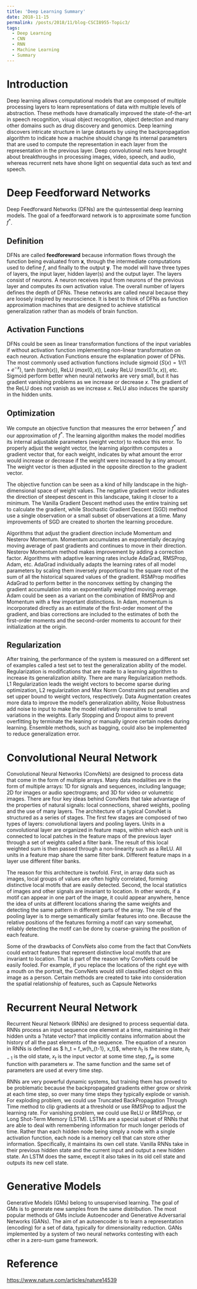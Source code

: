```yaml
---
title: 'Deep Learning Summary'
date: 2018-11-15
permalink: /posts/2018/11/blog-CSCI8955-Topic3/
tags:
  - Deep Learning
  - CNN
  - RNN
  - Machine Learning
  - Summary
---
```


Introduction
============

Deep learning allows computational models that are composed of multiple
processing layers to learn representations of data with multiple levels
of abstraction. These methods have dramatically improved the
state-of-the-art in speech recognition, visual object recognition,
object detection and many other domains such as drug discovery and
genomics. Deep learning discovers intricate structure in large datasets
by using the backpropagation algorithm to indicate how a machine should
change its internal parameters that are used to compute the
representation in each layer from the representation in the previous
layer. Deep convolutional nets have brought about breakthroughs in
processing images, video, speech, and audio, whereas recurrent nets have
shone light on sequential data such as text and speech.

Deep Feedforward Networks
=========================

Deep Feedforward Networks (DFNs) are the quintessential deep learning
models. The goal of a feedforward network is to approximate some
function $f^*$.

Definition
----------

DFNs are called **feedforeward** because information flows through the
function being evaluated from $\mathbf{x}$, through the intermediate
computations used to define $f$, and finally to the output $\mathbf{y}$. The
model will have three types of layers, the input layer, hidden layer(s)
and the output layer. The layers consist of neurons. A neuron receives
input from neurons of the previous layer and computes its own activation
value. The overall number of layers defines the depth of DFNs. These
networks are called neural because they are loosely inspired by
neuroscience. It is best to think of DFNs as function approximation
machines that are designed to achieve statistical generalization rather
than as models of brain function.

Activation Functions
--------------------

DFNs could be seen as linear transformation functions of the input
variables if without activation function implementing non-linear
transformation on each neuron. Activation Functions ensure the
explanation power of DFNs. The most commonly used activation functions
include sigmoid ($S(x) = 1/(1+e^{-x})$, tanh ($tanh(x)$), ReLU
($max(0,x)$), Leaky ReLU ($max(0.1x,x)$), etc. Sigmoid perform better
when neural networks are very small, but it has gradient vanishing
problems as we increase or decrease $x$. The gradient of the ReLU does
not vanish as we increase $x$. ReLU also induces the sparsity in the
hidden units.

Optimization
------------

We compute an objective function that measures the error between $f^*$
and our approximation of $f^*$. The learning algorithm makes the model
modifies its internal adjustable parameters (weight vector) to reduce
this error. To properly adjust the weight vector, the learning algorithm
computes a gradient vector that, for each weight, indicates by what
amount the error would increase or decrease if the weight were increased
by a tiny amount. The weight vector is then adjusted in the opposite
direction to the gradient vector.

The objective function can be seen as a kind of hilly landscape in the
high-dimensional space of weight values. The negative gradient vector
indicates the direction of steepest descent in this landscape, taking it
closer to a minimum. The Vanilla Gradient Descent method uses the entire
training set to calculate the gradient, while Stochastic Gradient
Descent (SGD) method use a single observation or a small subset of
observations at a time. Many improvements of SGD are created to shorten
the learning procedure.

Algorithms that adjust the gradient direction include Momentum and
Nesterov Momentum. Momentum accumulates an exponentially decaying moving
average of past gradients and continues to move in their direction.
Nesterov Momentum method makes improvement by adding a correction
factor. Algorithms with adaptive learning rates include AdaGrad,
RMSProp, Adam, etc. AdaGrad individually adapts the learning rates of
all model parameters by scaling them inversely proportional to the
square root of the sum of all the historical squared values of the
gradient. RSMProp modifies AdaGrad to perform better in the nonconvex
setting by changing the gradient accumulation into an exponentially
weighted moving average. Adam could be seen as a variant on the
combination of RMSProp and Momentum with a few important distinctions.
In Adam, momentum is incorporated directly as an estimate of the
first-order moment of the gradient, and bias corrections are included to
the estimates of both the first-order moments and the second-order
moments to account for their initialization at the origin.

Regularization
--------------

After training, the performance of the system is measured on a different
set of examples called a test set to test the generalization ability of
the model. Regularization is modifications that are made to a learning
algorithm to increase its generalization ability. There are many
Regularization methods. L1 Regularization leads the weight vectors to
become sparse during optimization, L2 regularization and Max Norm
Constraints put penalties and set upper bound to weight vectors,
respectively. Data Augmentation creates more data to improve the model’s
generalization ability, Noise Robustness add noise to input to make the
model relatively insensitive to small variations in the weights. Early
Stopping and Dropout aims to prevent overfitting by terminate the
leaning or manually ignore certain nodes during learning. Ensemble
methods, such as bagging, could also be implemented to reduce
generalization error.

Convolutional Neural Network
============================

Convolutional Neural Networks (ConvNets) are designed to process data
that come in the form of multiple arrays. Many data modalities are in
the form of multiple arrays: 1D for signals and sequences, including
language; 2D for images or audio spectrograms; and 3D for video or
volumetric images. There are four key ideas behind ConvNets that take
advantage of the properties of natural signals: local connections,
shared weights, pooling and the use of many layers. The architecture of
a typical ConvNet is structured as a series of stages. The first few
stages are composed of two types of layers: convolutional layers and
pooling layers. Units in a convolutional layer are organized in feature
maps, within which each unit is connected to local patches in the
feature maps of the previous layer through a set of weights called a
filter bank. The result of this local weighted sum is then passed
through a non-linearity such as a ReLU. All units in a feature map share
the same filter bank. Different feature maps in a layer use different
filter banks.

The reason for this architecture is twofold. First, in array data such
as images, local groups of values are often highly correlated, forming
distinctive local motifs that are easily detected. Second, the local
statistics of images and other signals are invariant to location. In
other words, if a motif can appear in one part of the image, it could
appear anywhere, hence the idea of units at different locations sharing
the same weights and detecting the same pattern in different parts of
the array. The role of the pooling layer is to merge semantically
similar features into one. Because the relative positions of the
features forming a motif can vary somewhat, reliably detecting the motif
can be done by coarse-graining the position of each feature.

Some of the drawbacks of ConvNets also come from the fact that ConvNets
could extract features that represent distinctive local motifs that are
invariant to location. That is part of the reason why ConvNets could be
easily fooled. For example, if you replace the locations of the right
eye with a mouth on the portrait, the ConvNets would still classified
object on this image as a person. Certain methods are created to take
into consideration the spatial relationship of features, such as Capsule
Networks

Recurrent Neural Network
========================

Recurrent Neural Network (RNNs) are designed to process sequential data.
RNNs process an input sequence one element at a time, maintaining in
their hidden units a ?state vector? that implicitly contains information
about the history of all the past elements of the sequence. The equation
of a neuron in RNNs is defined as $ h_t = f_w(h_{t-1}, x_t)$, where
$h_t$ is the new state, $h_{t-1}$ is the old state, $x_t$ is the input
vector at some time step, $f_w$ is some function with parameters $w$.
The same function and the same set of parameters are used at every time
step.

RNNs are very powerful dynamic systems, but training them has proved to
be problematic because the backpropagated gradients either grow or
shrink at each time step, so over many time steps they typically explode
or vanish. For exploding problem, we could use Truncated BackPropagation
Through Time method to clip gradients at a threshold or use RMSProp to
adjust the learning rate. For vanishing problem, we could use ReLU or
RMSProp, or Long Shot-Term Memory (LSTM). LSTMs are a special subset of
RNNs that are able to deal with remembering information for much longer
periods of time. Rather than each hidden node being simply a node with a
single activation function, each node is a memory cell that can store
other information. Specifically, it maintains its own cell state.
Vanilla RNNs take in their previous hidden state and the current input
and output a new hidden state. An LSTM does the same, except it also
takes in its old cell state and outputs its new cell state.

Generative Models
=================

Generative Models (GMs) belong to unsupervised learning. The goal of GMs
is to generate new samples from the same distribution. The most popular
methods of GMs include Autoencoder and Generative Adversarial Networks
(GANs). The aim of an autoencoder is to learn a representation
(encoding) for a set of data, typically for dimensionality reduction.
GANs implemented by a system of two neural networks contesting with each
other in a zero-sum game framework.

Reference
=================
https://www.nature.com/articles/nature14539

